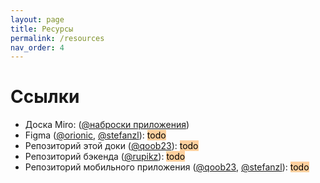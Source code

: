 ```yaml
---
layout: page
title: Ресурсы
permalink: /resources
nav_order: 4
---
```


# Ссылки

- Доска Miro: ([@наброски приложения](https://miro.com/app/board/o9J_luI1xZk=/))
- Figma ([@orionic](https://github.com/orionic969), [@stefanzl](https://github.com/StefanZlobin)): <mark style="background: #FFB86CA6;">todo</mark> 
- Репозиторий этой доки ([@qoob23](https://github.com/qoob23)): <mark style="background: #FFB86CA6;">todo</mark>
- Репозиторий бэкенда ([@rupikz](https://github.com/rupikz)): <mark style="background: #FFB86CA6;">todo</mark>
- Репозиторий мобильного приложения ([@qoob23](https://github.com/qoob23), [@stefanzl](https://github.com/StefanZlobin)): <mark style="background: #FFB86CA6;">todo</mark>
